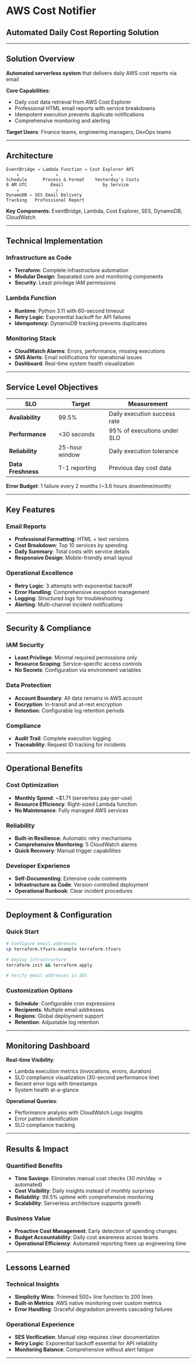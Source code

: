 # AWS Cost Notifier
## Automated Daily Cost Reporting Solution

---

## Solution Overview

**Automated serverless system** that delivers daily AWS cost reports via email

**Core Capabilities**:
- Daily cost data retrieval from AWS Cost Explorer
- Professional HTML email reports with service breakdowns
- Idempotent execution prevents duplicate notifications
- Comprehensive monitoring and alerting

**Target Users**: Finance teams, engineering managers, DevOps teams

---

## Architecture

```
EventBridge → Lambda Function → Cost Explorer API
    ↓              ↓                    ↓
Schedule      Process & Format    Yesterday's Costs
8 AM UTC         Email               by Service
    ↓              ↓
DynamoDB ← SES Email Delivery
Tracking   Professional Report
```

**Key Components**: EventBridge, Lambda, Cost Explorer, SES, DynamoDB, CloudWatch

---

## Technical Implementation

### Infrastructure as Code
- **Terraform**: Complete infrastructure automation
- **Modular Design**: Separated core and monitoring components
- **Security**: Least privilege IAM permissions

### Lambda Function
- **Runtime**: Python 3.11 with 60-second timeout
- **Retry Logic**: Exponential backoff for API failures
- **Idempotency**: DynamoDB tracking prevents duplicates

### Monitoring Stack
- **CloudWatch Alarms**: Errors, performance, missing executions
- **SNS Alerts**: Email notifications for operational issues
- **Dashboard**: Real-time system health visualization

---

## Service Level Objectives

| SLO | Target | Measurement |
|-----|--------|-------------|
| **Availability** | 99.5% | Daily execution success rate |
| **Performance** | <30 seconds | 95% of executions under SLO |
| **Reliability** | 25-hour window | Daily execution tolerance |
| **Data Freshness** | T-1 reporting | Previous day cost data |

**Error Budget**: 1 failure every 2 months (~3.6 hours downtime/month)

---

## Key Features

### Email Reports
- **Professional Formatting**: HTML + text versions
- **Cost Breakdown**: Top 10 services by spending
- **Daily Summary**: Total costs with service details
- **Responsive Design**: Mobile-friendly email layout

### Operational Excellence
- **Retry Logic**: 3 attempts with exponential backoff
- **Error Handling**: Comprehensive exception management
- **Logging**: Structured logs for troubleshooting
- **Alerting**: Multi-channel incident notifications

---

## Security & Compliance

### IAM Security
- **Least Privilege**: Minimal required permissions only
- **Resource Scoping**: Service-specific access controls
- **No Secrets**: Configuration via environment variables

### Data Protection
- **Account Boundary**: All data remains in AWS account
- **Encryption**: In-transit and at-rest encryption
- **Retention**: Configurable log retention periods

### Compliance
- **Audit Trail**: Complete execution logging
- **Traceability**: Request ID tracking for incidents

---

## Operational Benefits

### Cost Optimization
- **Monthly Spend**: ~$1.71 (serverless pay-per-use)
- **Resource Efficiency**: Right-sized Lambda function
- **No Maintenance**: Fully managed AWS services

### Reliability
- **Built-in Resilience**: Automatic retry mechanisms  
- **Comprehensive Monitoring**: 5 CloudWatch alarms
- **Quick Recovery**: Manual trigger capabilities

### Developer Experience
- **Self-Documenting**: Extensive code comments
- **Infrastructure as Code**: Version-controlled deployment
- **Operational Runbook**: Clear incident procedures

---

## Deployment & Configuration

### Quick Start
```bash
# Configure email addresses
cp terraform.tfvars.example terraform.tfvars

# Deploy infrastructure  
terraform init && terraform apply

# Verify email addresses in SES
```

### Customization Options
- **Schedule**: Configurable cron expressions
- **Recipients**: Multiple email addresses
- **Regions**: Global deployment support
- **Retention**: Adjustable log retention

---

## Monitoring Dashboard

**Real-time Visibility**:
- Lambda execution metrics (invocations, errors, duration)
- SLO compliance visualization (30-second performance line)
- Recent error logs with timestamps
- System health at-a-glance

**Operational Queries**:
- Performance analysis with CloudWatch Logs Insights
- Error pattern identification
- SLO compliance tracking

---

## Results & Impact

### Quantified Benefits
- **Time Savings**: Eliminates manual cost checks (30 min/day → automated)
- **Cost Visibility**: Daily insights instead of monthly surprises
- **Reliability**: 99.5% uptime with comprehensive monitoring
- **Scalability**: Serverless architecture supports growth

### Business Value
- **Proactive Cost Management**: Early detection of spending changes
- **Budget Accountability**: Daily cost awareness across teams
- **Operational Efficiency**: Automated reporting frees up engineering time

---

## Lessons Learned

### Technical Insights
- **Simplicity Wins**: Trimmed 500+ line function to 200 lines
- **Built-in Metrics**: AWS native monitoring over custom metrics
- **Error Handling**: Graceful degradation prevents cascading failures

### Operational Experience  
- **SES Verification**: Manual step requires clear documentation
- **Retry Logic**: Exponential backoff essential for API reliability
- **Monitoring Balance**: Comprehensive without alert fatigue

---


